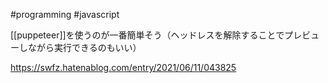 #programming #javascript

[[puppeteer]]を使うのが一番簡単そう（ヘッドレスを解除することでプレビューしながら実行できるのもいい）

https://swfz.hatenablog.com/entry/2021/06/11/043825